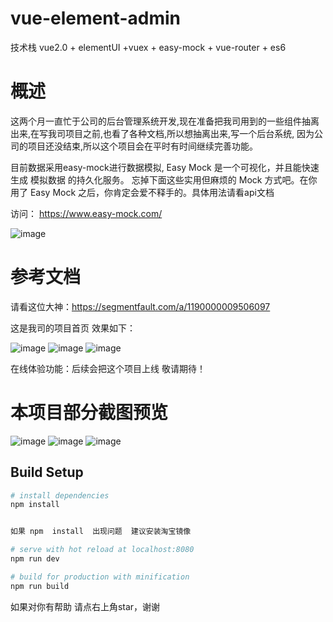 # vue-element-admin

技术栈 vue2.0 + elementUI +vuex + easy-mock + vue-router + es6


# 概述
这两个月一直忙于公司的后台管理系统开发,现在准备把我司用到的一些组件抽离出来,在写我司项目之前,也看了各种文档,所以想抽离出来,写一个后台系统, 因为公司的项目还没结束,所以这个项目会在平时有时间继续完善功能。

目前数据采用easy-mock进行数据模拟, Easy Mock 是一个可视化，并且能快速生成 模拟数据 的持久化服务。 忘掉下面这些实用但麻烦的 Mock 方式吧。在你用了 Easy Mock 之后，你肯定会爱不释手的。具体用法请看api文档

访问： https://www.easy-mock.com/

![image](https://github.com/yjx-passion/vue-element-admin/blob/master/src/screenshots/easy-mock.png)

# 参考文档

请看这位大神：https://segmentfault.com/a/1190000009506097

这是我司的项目首页 效果如下：

![image](https://github.com/yjx-passion/vue-element-admin/blob/master/src/screenshots/xker.gif)
![image](https://github.com/yjx-passion/vue-element-admin/blob/master/src/screenshots/topic.png)
![image](https://github.com/yjx-passion/vue-element-admin/blob/master/src/screenshots/schedule.png)

在线体验功能：后续会把这个项目上线 敬请期待！
# 本项目部分截图预览

![image](https://github.com/yjx-passion/vue-element-admin/blob/master/src/screenshots/index.png)
![image](https://github.com/yjx-passion/vue-element-admin/blob/master/src/screenshots/login.png)
![image](https://github.com/yjx-passion/vue-element-admin/blob/master/src/screenshots/table.png)

## Build Setup
  

``` bash
# install dependencies
npm install


如果 npm  install  出现问题  建议安装淘宝镜像

# serve with hot reload at localhost:8080
npm run dev

# build for production with minification
npm run build
```

如果对你有帮助 请点右上角star，谢谢


